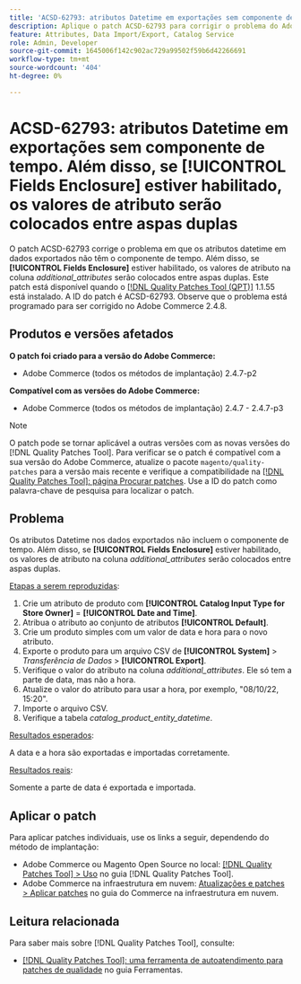 ```yaml
---
title: 'ACSD-62793: atributos Datetime em exportações sem componente de tempo. Além disso, se **[!UICONTROL Fields Enclosure]** estiver habilitado, os valores de atributo serão colocados entre aspas duplas'
description: Aplique o patch ACSD-62793 para corrigir o problema do Adobe Commerce em que os atributos datetime em dados exportados não têm o componente de tempo. Além disso, se **[!UICONTROL Fields Enclosure]** estiver habilitado, os valores de atributo na coluna *additional_attributes* serão colocados entre aspas duplas.
feature: Attributes, Data Import/Export, Catalog Service
role: Admin, Developer
source-git-commit: 1645006f142c902ac729a99502f59b6d42266691
workflow-type: tm+mt
source-wordcount: '404'
ht-degree: 0%

---
```



# ACSD-62793: atributos Datetime em exportações sem componente de tempo. Além disso, se **[!UICONTROL Fields Enclosure]** estiver habilitado, os valores de atributo serão colocados entre aspas duplas

O patch ACSD-62793 corrige o problema em que os atributos datetime em dados exportados não têm o componente de tempo. Além disso, se **[!UICONTROL Fields Enclosure]** estiver habilitado, os valores de atributo na coluna *additional_attributes* serão colocados entre aspas duplas. Este patch está disponível quando o [[!DNL Quality Patches Tool (QPT)]](/help/tools/quality-patches-tool/quality-patches-tool-to-self-serve-quality-patches.md) 1.1.55 está instalado. A ID do patch é ACSD-62793. Observe que o problema está programado para ser corrigido no Adobe Commerce 2.4.8.

## Produtos e versões afetados

**O patch foi criado para a versão do Adobe Commerce:**

* Adobe Commerce (todos os métodos de implantação) 2.4.7-p2

**Compatível com as versões do Adobe Commerce:**

* Adobe Commerce (todos os métodos de implantação) 2.4.7 - 2.4.7-p3

>[!NOTE]
>
>O patch pode se tornar aplicável a outras versões com as novas versões do [!DNL Quality Patches Tool]. Para verificar se o patch é compatível com a sua versão do Adobe Commerce, atualize o pacote `magento/quality-patches` para a versão mais recente e verifique a compatibilidade na [[!DNL Quality Patches Tool]: página Procurar patches](https://experienceleague.adobe.com/tools/commerce-quality-patches/index.html). Use a ID do patch como palavra-chave de pesquisa para localizar o patch.

## Problema

Os atributos Datetime nos dados exportados não incluem o componente de tempo. Além disso, se **[!UICONTROL Fields Enclosure]** estiver habilitado, os valores de atributo na coluna *additional_attributes* serão colocados entre aspas duplas.

<u>Etapas a serem reproduzidas</u>:

1. Crie um atributo de produto com **[!UICONTROL Catalog Input Type for Store Owner]** = **[!UICONTROL Date and Time]**.
1. Atribua o atributo ao conjunto de atributos **[!UICONTROL Default]**.
1. Crie um produto simples com um valor de data e hora para o novo atributo.
1. Exporte o produto para um arquivo CSV de **[!UICONTROL System]** > *Transferência de Dados* > **[!UICONTROL Export]**.
1. Verifique o valor do atributo na coluna *additional_attributes*. Ele só tem a parte de data, mas não a hora.
1. Atualize o valor do atributo para usar a hora, por exemplo, &quot;08/10/22, 15:20&quot;.
1. Importe o arquivo CSV.
1. Verifique a tabela *catalog_product_entity_datetime*.

<u>Resultados esperados</u>:

A data e a hora são exportadas e importadas corretamente.

<u>Resultados reais</u>:

Somente a parte de data é exportada e importada.

## Aplicar o patch

Para aplicar patches individuais, use os links a seguir, dependendo do método de implantação:

* Adobe Commerce ou Magento Open Source no local: [[!DNL Quality Patches Tool] > Uso](/help/tools/quality-patches-tool/usage.md) no guia [!DNL Quality Patches Tool].
* Adobe Commerce na infraestrutura em nuvem: [Atualizações e patches > Aplicar patches](https://experienceleague.adobe.com/docs/commerce-cloud-service/user-guide/develop/upgrade/apply-patches.html) no guia do Commerce na infraestrutura em nuvem.


## Leitura relacionada

Para saber mais sobre [!DNL Quality Patches Tool], consulte:

* [[!DNL Quality Patches Tool]: uma ferramenta de autoatendimento para patches de qualidade](/help/tools/quality-patches-tool/quality-patches-tool-to-self-serve-quality-patches.md) no guia Ferramentas.
